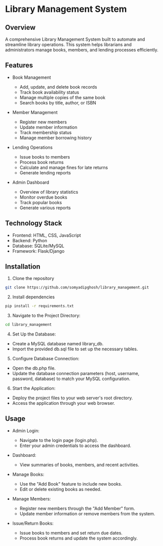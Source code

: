 # Library Management System

## Overview
A comprehensive Library Management System built to automate and streamline library operations. This system helps librarians and administrators manage books, members, and lending processes efficiently.

## Features
- Book Management
  - Add, update, and delete book records
  - Track book availability status
  - Manage multiple copies of the same book
  - Search books by title, author, or ISBN

- Member Management
  - Register new members
  - Update member information
  - Track membership status
  - Manage member borrowing history

- Lending Operations
  - Issue books to members
  - Process book returns
  - Calculate and manage fines for late returns
  - Generate lending reports

- Admin Dashboard
  - Overview of library statistics
  - Monitor overdue books
  - Track popular books
  - Generate various reports

## Technology Stack
- Frontend: HTML, CSS, JavaScript
- Backend: Python
- Database: SQLite/MySQL
- Framework: Flask/Django

## Installation
1. Clone the repository
```bash
git clone https://github.com/somyadipghosh/library_management.git
```
2. Install dependencies
```bash
pip install -r requirements.txt
```
3. Navigate to the Project Directory:
```bash
cd library_management
```
4. Set Up the Database:
  - Create a MySQL database named library_db.
  - Import the provided db.sql file to set up the necessary tables.

5. Configure Database Connection:
  - Open the db.php file.
  - Update the database connection parameters (host, username, password, database) to match your MySQL configuration.

6. Start the Application:
  - Deploy the project files to your web server's root directory.
  - Access the application through your web browser.

## Usage
- Admin Login:
  - Navigate to the login page (login.php).
  - Enter your admin credentials to access the dashboard.

- Dashboard:
  - View summaries of books, members, and recent activities.

- Manage Books:
  - Use the "Add Book" feature to include new books.
  - Edit or delete existing books as needed.

- Manage Members:
  - Register new members through the "Add Member" form.
  - Update member information or remove members from the system.

- Issue/Return Books:
  - Issue books to members and set return due dates.
  - Process book returns and update the system accordingly.

